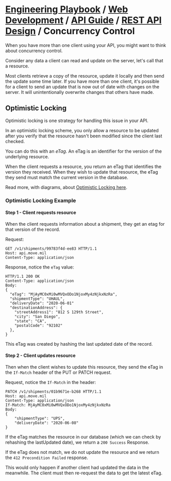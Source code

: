 # [Engineering Playbook](../../../../README.md) / [Web Development](../../../README.md) / [API Guide](../../README.md) / [REST API Design](../README.md) / Concurrency Control

When you have more than one client using your API, you might want to think about concurrency control.

Consider any data a client can read and update on the server, let's call that a resource.

Most clients retrieve a copy of the resource, update it locally and then send the update some time later. If you have more than one client, it's possible for a client to send an update that is now out of date with changes on the server. It will unintentionally overwrite changes that others have made.

## Optimistic Locking

Optimistic locking is one strategy for handling this issue in your API.

In an optimistic locking scheme, you only allow a resource to be updated after you verify that the resource hasn't been modified since the client last checked.

You can do this with an *eTag*. An eTag is an identifier for the version of the underlying resource.

When the client requests a resource, you return an eTag that identifies the version they received. When they wish to update that resource, the eTag they send must match the current version in the database.

Read more, with diagrams, about [Optimistic Locking here](https://medium.com/swlh/api-concurrency-control-strategies-cd546c2cdc16).

### Optimistic Locking Example

#### Step 1 - Client requests resource

When the client requests information about a shipment, they get an etag for that version of the record.

Request:

```
GET /v1/shipments/99783f4d-ee83 HTTP/1.1
Host: api.move.mil
Content-Type: application/json
```

Response, notice the `eTag` value:

```
HTTP/1.1 200 OK
Content-Type: application/json
Body:
{
  "eTag": "MjAyMC0xMi0wMVQxODo1NjoxMy4zNjkxNzRa",
  "shipmentType": "UHAUL",
  "deliveryDate": "2020-06-01"
  "destinationAddress": {
    "streetAddress1": "812 S 129th Street",
    "city": "San Diego",
    "state": "CA",
    "postalCode": "92102"
  },
}

```

This eTag was created by hashing the last updated date of the record.

#### Step 2 - Client updates resource

Then when the client wishes to update this resource, they send the eTag in the `If-Match` header of the PUT or PATCH request.

Request, notice the `If-Match` in the header:

```
PATCH /v1/shipments/01b9671e-b268 HTTP/1.1
Host: api.move.mil
Content-Type: application/json
If-Match: MjAyMC0xMi0wMVQxODo1NjoxMy4zNjkxNzRa
Body:
{
    "shipmentType": "UPS",
    "deliveryDate": "2020-06-08"
}
```

If the eTag matches the resource in our database (which we can check by rehashing the lastUpdated date), we return a `200 Success` Response.

If the eTag does not match, we do not update the resource and we return the `412 Precondition Failed` response.

This would only happen if another client had updated the data in the meanwhile. The client must then re-request the data to get the latest eTag.
